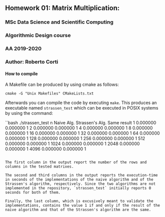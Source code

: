 ## Homework 01: Matrix Multiplication:

### MSc Data Science and Scientific Computing
### Algorithmic Design course
### AA 2019-2020

### Author: Roberto Corti


#### How to compile

A Makefile can be produced by using cmake as follows:

``` cmake -G "Unix Makefiles" CMakeLists.txt ```

Afterwards you can compile the code by executing `make`. This produces an executable named `strassen_test` which can be executed in POSIX systems by using the command:

``bash
./strassen_test 
n Naive Alg.  Strassen's Alg. Same result
1	0.000000	0.000000	1
2	0.000000	0.000000	1
4	0.000000	0.000000	1
8	0.000000	0.000000	1
16	0.000000	0.000000	1
32	0.000000	0.000000	1
64	0.000000	0.000000	1
128	0.000000	0.000000	1
256	0.000000	0.000000	1
512	0.000000	0.000000	1
1024	0.000000	0.000000	1
2048	0.000000	0.000000	1
4096	0.000000	0.000000	1
```

The first column in the output report the number of the rows and columns in the tested matrixes. 

The second and third columns in the output reports the execution-time in seconds of the implementations of the naive algorithm and of the Strassen's algorithm, respectively. Since the two algorithms are not implemented in the repository, `strassen_test` initially reports 0 seconds for both of them. 

Finally, the last column, which is excusively meant to validate the implementations, contains the value 1 if and only if the result of the naive algorithm and that of the Strassen's algorithm are the same.


